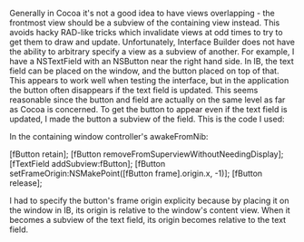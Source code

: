 Generally in Cocoa it's not a good idea to have views overlapping - the frontmost view should be a subview of the containing view instead. This avoids hacky RAD-like tricks which invalidate views at odd times to try to get them to draw and update. Unfortunately, Interface Builder does not have the ability to arbitrary specify a view as a subview of another. For example, I have a NSTextField with an NSButton near the right hand side. In IB, the text field can be placed on the window, and the button placed on top of that. This appears to work well when testing the interface, but in the application the button often disappears if the text field is updated. This seems reasonable since the button and field are actually on the same level as far as Cocoa is concerned. To get the button to appear even if the text field is updated, I made the button a subview of the field. This is the code I used:

In the containing window controller's     awakeFromNib:
    
  [fButton retain];
  [fButton removeFromSuperviewWithoutNeedingDisplay];
  [fTextField addSubview:fButton];
  [fButton setFrameOrigin:NSMakePoint([fButton frame].origin.x, -1)];
  [fButton release];


I had to specify the button's frame origin explicity because by placing it on the window in IB, its origin is relative to the window's content view. When it becomes a subview of the text field, its origin becomes relative to the text field.
